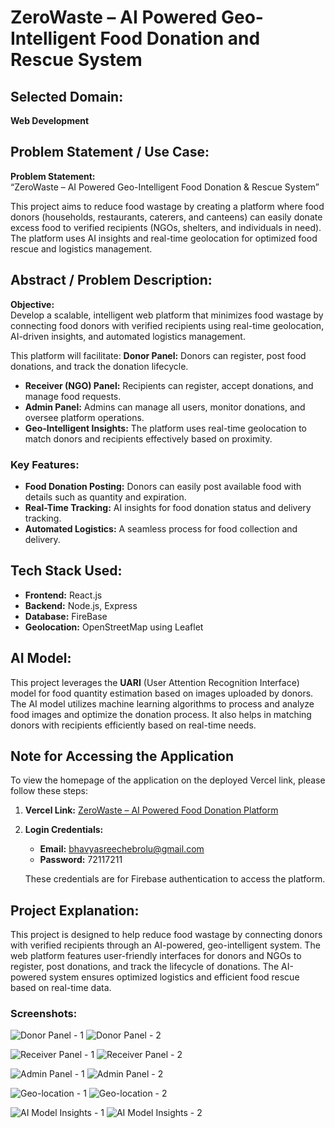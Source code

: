 # ZeroWaste – AI Powered Geo-Intelligent Food Donation and Rescue System

## Selected Domain:
**Web Development**

## Problem Statement / Use Case:
**Problem Statement:**  
“ZeroWaste – AI Powered Geo-Intelligent Food Donation & Rescue System”

This project aims to reduce food wastage by creating a platform where food donors (households, restaurants, caterers, and canteens) can easily donate excess food to verified recipients (NGOs, shelters, and individuals in need). The platform uses AI insights and real-time geolocation for optimized food rescue and logistics management.

## Abstract / Problem Description:
**Objective:**  
Develop a scalable, intelligent web platform that minimizes food wastage by connecting food donors with verified recipients using real-time geolocation, AI-driven insights, and automated logistics management.

This platform will facilitate:
**Donor Panel:** Donors can register, post food donations, and track the donation lifecycle.
- **Receiver (NGO) Panel:** Recipients can register, accept donations, and manage food requests.
- **Admin Panel:** Admins can manage all users, monitor donations, and oversee platform operations.
- **Geo-Intelligent Insights:** The platform uses real-time geolocation to match donors and recipients effectively based on proximity.

### Key Features:
- **Food Donation Posting:** Donors can easily post available food with details such as quantity and expiration.
- **Real-Time Tracking:** AI insights for food donation status and delivery tracking.
- **Automated Logistics:** A seamless process for food collection and delivery.

## Tech Stack Used:
- **Frontend:** React.js
- **Backend:** Node.js, Express
- **Database:** FireBase
- **Geolocation:** OpenStreetMap using Leaflet
## AI Model:
This project leverages the **UARI** (User Attention Recognition Interface) model for food quantity estimation based on images uploaded by donors. The AI model utilizes machine learning algorithms to process and analyze food images and optimize the donation process. It also helps in matching donors with recipients efficiently based on real-time needs.

## Note for Accessing the Application

To view the homepage of the application on the deployed Vercel link, please follow these steps:

1. **Vercel Link:** [ZeroWaste – AI Powered Food Donation Platform](https://zero-waste-swart.vercel.app)

2. **Login Credentials:**  
   - **Email:** bhavyasreechebrolu@gmail.com  
   - **Password:** 72117211  

   These credentials are for Firebase authentication to access the platform.




## Project Explanation:
This project is designed to help reduce food wastage by connecting donors with verified recipients through an AI-powered, geo-intelligent system. The web platform features user-friendly interfaces for donors and NGOs to register, post donations, and track the lifecycle of donations. The AI-powered system ensures optimized logistics and efficient food rescue based on real-time data.

### Screenshots:

![Donor Panel - 1](./images/Image1.png)
![Donor Panel - 2](./images/Image2.png)


![Receiver Panel - 1](./images/Image3.png)
![Receiver Panel - 2](./images/Image4.png)


![Admin Panel - 1](./images/Image5.png)
![Admin Panel - 2](./images/Image6.png)


![Geo-location - 1](./images/Image7.png)
![Geo-location - 2](./images/Image8.png)


![AI Model Insights - 1](./images/Image9.png)
![AI Model Insights - 2](./images/Image10.png)


